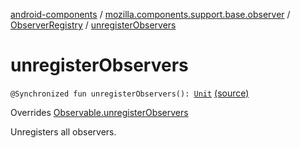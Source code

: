 [android-components](../../index.md) / [mozilla.components.support.base.observer](../index.md) / [ObserverRegistry](index.md) / [unregisterObservers](./unregister-observers.md)

# unregisterObservers

`@Synchronized fun unregisterObservers(): `[`Unit`](https://kotlinlang.org/api/latest/jvm/stdlib/kotlin/-unit/index.html) [(source)](https://github.com/mozilla-mobile/android-components/blob/master/components/support/base/src/main/java/mozilla/components/support/base/observer/ObserverRegistry.kt#L107)

Overrides [Observable.unregisterObservers](../-observable/unregister-observers.md)

Unregisters all observers.

